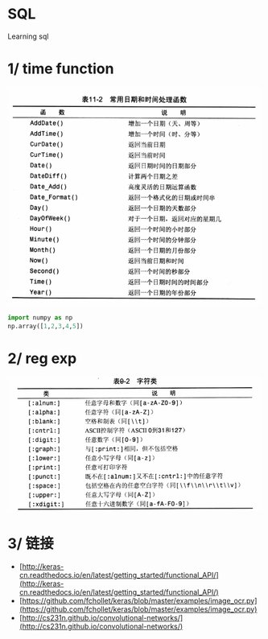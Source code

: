 # SQL
Learning sql

# 1/ time function
![image text](https://github.com/NotoriousKnight/SQL/blob/master/images/time.png)

```py
import numpy as np
np.array([1,2,3,4,5])
```



# 2/ reg exp
![image text](https://github.com/NotoriousKnight/SQL/blob/master/images/charregexp.png)


# 3/ 链接
* [http://keras-cn.readthedocs.io/en/latest/getting_started/functional_API/](http://keras-cn.readthedocs.io/en/latest/getting_started/functional_API/)
* [https://github.com/fchollet/keras/blob/master/examples/image_ocr.py](https://github.com/fchollet/keras/blob/master/examples/image_ocr.py)
* [http://cs231n.github.io/convolutional-networks/](http://cs231n.github.io/convolutional-networks/)
